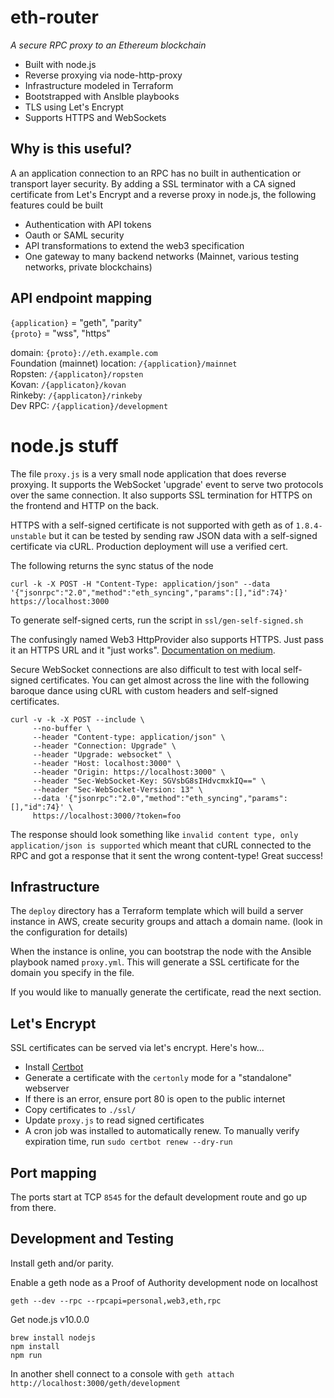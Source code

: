 # eth-router

*A secure RPC proxy to an Ethereum blockchain*

* Built with node.js
* Reverse proxying via node-http-proxy
* Infrastructure modeled in Terraform
* Bootstrapped with Anslble playbooks
* TLS using Let's Encrypt
* Supports HTTPS and WebSockets

## Why is this useful?

A an application connection to an RPC has no built in authentication or transport layer security. By adding a SSL terminator with a CA signed certificate from Let's Encrypt and a reverse proxy in node.js, the following features could be built

* Authentication with API tokens
* Oauth or SAML security
* API transformations to extend the web3 specification
* One gateway to many backend networks (Mainnet, various testing networks, private blockchains)

## API endpoint mapping

`{application}` = "geth", "parity"  
`{proto}` = "wss", "https"  

domain: `{proto}://eth.example.com`  
Foundation (mainnet) location: `/{application}/mainnet`  
Ropsten: `/{applicaton}/ropsten`  
Kovan: `/{applicaton}/kovan`  
Rinkeby: `/{applicaton}/rinkeby`  
Dev RPC: `/{application}/development`

# node.js stuff

The file `proxy.js` is a very small node application that does reverse proxying. It supports the WebSocket 'upgrade' event to serve two protocols over the same connection. It also supports SSL termination for HTTPS on the frontend and HTTP on the back.

HTTPS with a self-signed certificate is not supported with geth as of `1.8.4-unstable` but it can be tested by sending raw JSON data with a self-signed certificate via cURL. Production deployment will use a verified cert.

The following returns the sync status of the node

```
curl -k -X POST -H "Content-Type: application/json" --data '{"jsonrpc":"2.0","method":"eth_syncing","params":[],"id":74}' https://localhost:3000
```

To generate self-signed certs, run the script in `ssl/gen-self-signed.sh`

The confusingly named Web3 HttpProvider also supports HTTPS. Just pass it an HTTPS URL and it "just works". [Documentation on medium](https://blog.infura.io/getting-started-with-infura-28e41844cc89).

Secure WebSocket connections are also difficult to test with local self-signed certificates. You can get almost across the line with the following baroque dance using cURL with custom headers and self-signed certificates.

```
curl -v -k -X POST --include \
     --no-buffer \
     --header "Content-type: application/json" \
     --header "Connection: Upgrade" \
     --header "Upgrade: websocket" \
     --header "Host: localhost:3000" \
     --header "Origin: https://localhost:3000" \
     --header "Sec-WebSocket-Key: SGVsbG8sIHdvcmxkIQ==" \
     --header "Sec-WebSocket-Version: 13" \
     --data '{"jsonrpc":"2.0","method":"eth_syncing","params":[],"id":74}' \
     https://localhost:3000/?token=foo
```

The response should look something like `invalid content type, only application/json is supported` which meant that cURL connected to the RPC and got a response that it sent the wrong content-type! Great success!

## Infrastructure

The `deploy` directory has a Terraform template which will build a server instance in AWS, create security groups and attach a domain name. (look in the configuration for details)

When the instance is online, you can bootstrap the node with the Ansible playbook named `proxy.yml`. This will generate a SSL certificate for the domain you specify in the file.

If you would like to manually generate the certificate, read the next section.

## Let's Encrypt

SSL certificates can be served via let's encrypt. Here's how...

* Install [Certbot](https://certbot.eff.org/lets-encrypt/ubuntuxenial-other)
* Generate a certificate with the `certonly` mode for a "standalone" webserver
* If there is an error, ensure port 80 is open to the public internet
* Copy certificates to `./ssl/`
* Update `proxy.js` to read signed certificates
* A cron job was installed to automatically renew. To manually verify expiration time, run `sudo certbot renew --dry-run`


## Port mapping

The ports start at TCP `8545` for the default development route and go up from there.

## Development and Testing

Install geth and/or parity.

Enable a geth node as a Proof of Authority development node on localhost

`geth --dev --rpc --rpcapi=personal,web3,eth,rpc`

Get node.js v10.0.0

```
brew install nodejs
npm install
npm run
```

In another shell connect to a console with `geth attach http://localhost:3000/geth/development`